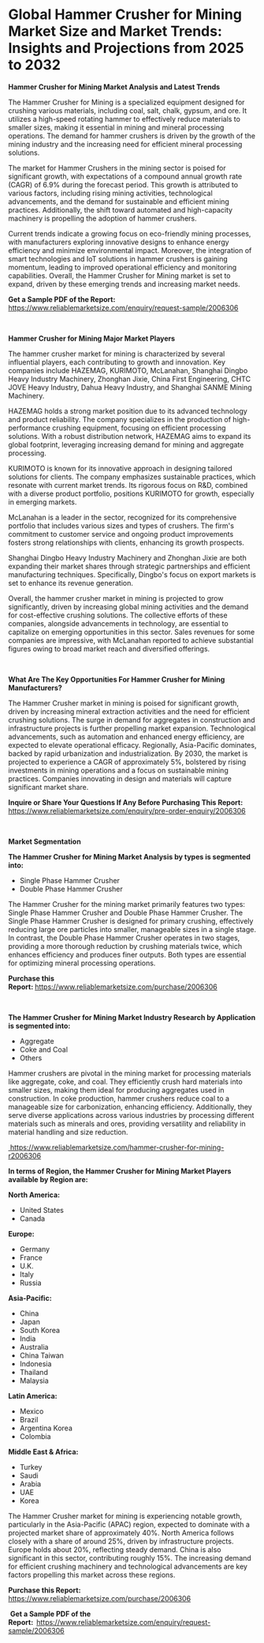 <p><h1>Global Hammer Crusher for Mining Market Size and Market Trends: Insights and Projections from 2025 to 2032</h1></p><p><strong>Hammer Crusher for Mining Market Analysis and Latest Trends</strong></p>
<p><p>The Hammer Crusher for Mining is a specialized equipment designed for crushing various materials, including coal, salt, chalk, gypsum, and ore. It utilizes a high-speed rotating hammer to effectively reduce materials to smaller sizes, making it essential in mining and mineral processing operations. The demand for hammer crushers is driven by the growth of the mining industry and the increasing need for efficient mineral processing solutions.</p><p>The market for Hammer Crushers in the mining sector is poised for significant growth, with expectations of a compound annual growth rate (CAGR) of 6.9% during the forecast period. This growth is attributed to various factors, including rising mining activities, technological advancements, and the demand for sustainable and efficient mining practices. Additionally, the shift toward automated and high-capacity machinery is propelling the adoption of hammer crushers.</p><p>Current trends indicate a growing focus on eco-friendly mining processes, with manufacturers exploring innovative designs to enhance energy efficiency and minimize environmental impact. Moreover, the integration of smart technologies and IoT solutions in hammer crushers is gaining momentum, leading to improved operational efficiency and monitoring capabilities. Overall, the Hammer Crusher for Mining market is set to expand, driven by these emerging trends and increasing market needs.</p></p>
<p><strong>Get a Sample PDF of the Report:&nbsp;</strong> <a href="https://www.reliablemarketsize.com/enquiry/request-sample/2006306?utm_campaign=3055&utm_medium=2&utm_source=Github&utm_content=ia&utm_term=12042025&utm_id=hammer-crusher-for-mining">https://www.reliablemarketsize.com/enquiry/request-sample/2006306</a></p>
<p>&nbsp;</p>
<p><strong>Hammer Crusher for Mining Major Market Players</strong></p>
<p><p>The hammer crusher market for mining is characterized by several influential players, each contributing to growth and innovation. Key companies include HAZEMAG, KURIMOTO, McLanahan, Shanghai Dingbo Heavy Industry Machinery, Zhonghan Jixie, China First Engineering, CHTC JOVE Heavy Industry, Dahua Heavy Industry, and Shanghai SANME Mining Machinery.</p><p>HAZEMAG holds a strong market position due to its advanced technology and product reliability. The company specializes in the production of high-performance crushing equipment, focusing on efficient processing solutions. With a robust distribution network, HAZEMAG aims to expand its global footprint, leveraging increasing demand for mining and aggregate processing.</p><p>KURIMOTO is known for its innovative approach in designing tailored solutions for clients. The company emphasizes sustainable practices, which resonate with current market trends. Its rigorous focus on R&D, combined with a diverse product portfolio, positions KURIMOTO for growth, especially in emerging markets.</p><p>McLanahan is a leader in the sector, recognized for its comprehensive portfolio that includes various sizes and types of crushers. The firm's commitment to customer service and ongoing product improvements fosters strong relationships with clients, enhancing its growth prospects.</p><p>Shanghai Dingbo Heavy Industry Machinery and Zhonghan Jixie are both expanding their market shares through strategic partnerships and efficient manufacturing techniques. Specifically, Dingbo's focus on export markets is set to enhance its revenue generation.</p><p>Overall, the hammer crusher market in mining is projected to grow significantly, driven by increasing global mining activities and the demand for cost-effective crushing solutions. The collective efforts of these companies, alongside advancements in technology, are essential to capitalize on emerging opportunities in this sector. Sales revenues for some companies are impressive, with McLanahan reported to achieve substantial figures owing to broad market reach and diversified offerings.</p></p>
<p>&nbsp;</p>
<p><strong>What Are The Key Opportunities For Hammer Crusher for Mining Manufacturers?</strong></p>
<p><p>The Hammer Crusher market in mining is poised for significant growth, driven by increasing mineral extraction activities and the need for efficient crushing solutions. The surge in demand for aggregates in construction and infrastructure projects is further propelling market expansion. Technological advancements, such as automation and enhanced energy efficiency, are expected to elevate operational efficacy. Regionally, Asia-Pacific dominates, backed by rapid urbanization and industrialization. By 2030, the market is projected to experience a CAGR of approximately 5%, bolstered by rising investments in mining operations and a focus on sustainable mining practices. Companies innovating in design and materials will capture significant market share.</p></p>
<p><strong>Inquire or Share Your Questions If Any Before Purchasing This Report:</strong> <a href="https://www.reliablemarketsize.com/enquiry/pre-order-enquiry/2006306?utm_campaign=3055&utm_medium=2&utm_source=Github&utm_content=ia&utm_term=12042025&utm_id=hammer-crusher-for-mining">https://www.reliablemarketsize.com/enquiry/pre-order-enquiry/2006306</a></p>
<p>&nbsp;</p>
<p><strong>Market Segmentation</strong></p>
<p><strong>The Hammer Crusher for Mining Market Analysis by types is segmented into:</strong></p>
<p><ul><li>Single Phase Hammer Crusher</li><li>Double Phase Hammer Crusher</li></ul></p>
<p><p>The Hammer Crusher for the mining market primarily features two types: Single Phase Hammer Crusher and Double Phase Hammer Crusher. The Single Phase Hammer Crusher is designed for primary crushing, effectively reducing large ore particles into smaller, manageable sizes in a single stage. In contrast, the Double Phase Hammer Crusher operates in two stages, providing a more thorough reduction by crushing materials twice, which enhances efficiency and produces finer outputs. Both types are essential for optimizing mineral processing operations.</p></p>
<p><strong>Purchase this Report:&nbsp;</strong><a href="https://www.reliablemarketsize.com/purchase/2006306?utm_campaign=3055&utm_medium=2&utm_source=Github&utm_content=ia&utm_term=12042025&utm_id=hammer-crusher-for-mining">https://www.reliablemarketsize.com/purchase/2006306</a></p>
<p>&nbsp;</p>
<p><strong>The Hammer Crusher for Mining Market Industry Research by Application is segmented into:</strong></p>
<p><ul><li>Aggregate</li><li>Coke and Coal</li><li>Others</li></ul></p>
<p><p>Hammer crushers are pivotal in the mining market for processing materials like aggregate, coke, and coal. They efficiently crush hard materials into smaller sizes, making them ideal for producing aggregates used in construction. In coke production, hammer crushers reduce coal to a manageable size for carbonization, enhancing efficiency. Additionally, they serve diverse applications across various industries by processing different materials such as minerals and ores, providing versatility and reliability in material handling and size reduction.</p></p>
<p><a href="https://www.reliablemarketsize.com/hammer-crusher-for-mining-r2006306?utm_campaign=3055&utm_medium=2&utm_source=Github&utm_content=ia&utm_term=12042025&utm_id=hammer-crusher-for-mining">&nbsp;https://www.reliablemarketsize.com/hammer-crusher-for-mining-r2006306</a></p>
<p><strong>In terms of Region, the Hammer Crusher for Mining Market Players available by Region are:</strong></p>
<p>
    <p> <strong> North America: </strong>
        <ul>
            <li>United States</li>
            <li>Canada</li>
        </ul>
        </p> 
    <p> <strong> Europe: </strong>
        <ul>
            <li>Germany</li>
            <li>France</li>
            <li>U.K.</li>
            <li>Italy</li>
            <li>Russia</li>
        </ul>
        </p> 
    <p> <strong> Asia-Pacific: </strong>
        <ul>
            <li>China</li>
            <li>Japan</li>
            <li>South Korea</li>
            <li>India</li>
            <li>Australia</li>
            <li>China Taiwan</li>
            <li>Indonesia</li>
            <li>Thailand</li>
            <li>Malaysia</li>
        </ul>
        </p> 
    <p> <strong> Latin America: </strong>
        <ul>
            <li>Mexico</li>
            <li>Brazil</li>
            <li>Argentina Korea</li>
            <li>Colombia</li>
        </ul>
        </p> 
    <p> <strong> Middle East & Africa: </strong>
        <ul>
            <li>Turkey</li>
            <li>Saudi</li>
            <li>Arabia</li>
            <li>UAE</li>
            <li>Korea</li>
        </ul>
    </p>
    </p>
<p><p>The Hammer Crusher market for mining is experiencing notable growth, particularly in the Asia-Pacific (APAC) region, expected to dominate with a projected market share of approximately 40%. North America follows closely with a share of around 25%, driven by infrastructure projects. Europe holds about 20%, reflecting steady demand. China is also significant in this sector, contributing roughly 15%. The increasing demand for efficient crushing machinery and technological advancements are key factors propelling this market across these regions.</p></p>
<p><strong>Purchase this Report: </strong><a href="https://www.reliablemarketsize.com/purchase/2006306?utm_campaign=3055&utm_medium=2&utm_source=Github&utm_content=ia&utm_term=12042025&utm_id=hammer-crusher-for-mining">https://www.reliablemarketsize.com/purchase/2006306</a></p>
<p>&nbsp;<strong>Get a Sample PDF of the Report:&nbsp;&nbsp;</strong><a href="https://www.reliablemarketsize.com/enquiry/request-sample/2006306?utm_campaign=3055&utm_medium=2&utm_source=Github&utm_content=ia&utm_term=12042025&utm_id=hammer-crusher-for-mining">https://www.reliablemarketsize.com/enquiry/request-sample/2006306</a></p>
<p><strong></strong></p>
<p><p></p><p></p><p></p></p>